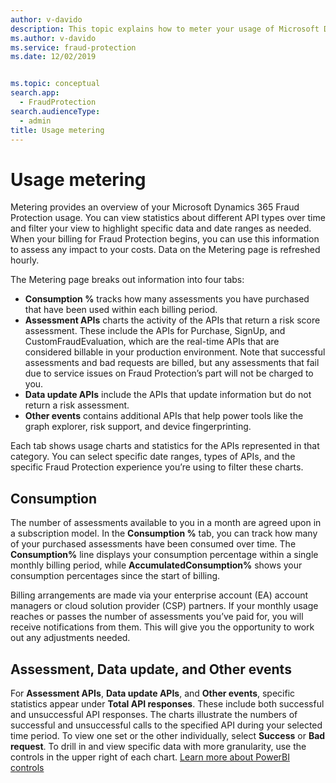 ```yaml
---
author: v-davido
description: This topic explains how to meter your usage of Microsoft Dynamics 365 Fraud Protection.
ms.author: v-davido
ms.service: fraud-protection
ms.date: 12/02/2019


ms.topic: conceptual
search.app: 
  - FraudProtection
search.audienceType:
  - admin
title: Usage metering
---
```


# Usage metering

Metering provides an overview of your Microsoft Dynamics 365 Fraud Protection usage. You can view statistics about different API types over time and filter your view to highlight specific data and date ranges as needed. When your billing for Fraud Protection begins, you can use this information to assess any impact to your costs. Data on the Metering page is refreshed hourly.

The Metering page breaks out information into four tabs:

- **Consumption %** tracks how many assessments you have purchased that have been used within each billing period. 
- **Assessment APIs** charts the activity of the APIs that return a risk score assessment. These include the APIs for Purchase, SignUp, and CustomFraudEvaluation, which are the real-time APIs that are considered billable in your production environment. Note that successful assessments and bad requests are billed, but any assessments that fail due to service issues on Fraud Protection’s part will not be charged to you.
- **Data update APIs** include the APIs that update information but do not return a risk assessment. 
- **Other events** contains additional APIs that help power tools like the graph explorer, risk support, and device fingerprinting.

Each tab shows usage charts and statistics for the APIs represented in that category. You can select specific date ranges, types of APIs, and the specific Fraud Protection experience you’re using to filter these charts.

## Consumption
The number of assessments available to you in a month are agreed upon in a subscription model. In the **Consumption %** tab, you can track how many of your purchased assessments have been consumed over time. The **Consumption%** line displays your consumption percentage within a single monthly billing period, while **AccumulatedConsumption%** shows your consumption percentages since the start of billing. 

Billing arrangements are made via your enterprise account (EA) account managers or cloud solution provider (CSP) partners. If your monthly usage reaches or passes the number of assessments you’ve paid for, you will receive notifications from them. This will give you the opportunity to work out any adjustments needed.

## Assessment, Data update, and Other events 
For **Assessment APIs**, **Data update APIs**, and **Other events**, specific statistics appear under **Total API responses**. These include both successful and unsuccessful API responses. The charts illustrate the numbers of successful and unsuccessful calls to the specified API during your selected time period. To view one set or the other individually, select **Success** or **Bad request**. To drill in and view specific data with more granularity, use the controls in the upper right of each chart. [Learn more about PowerBI controls](https://docs.microsoft.com/power-bi/consumer/end-user-drill)
